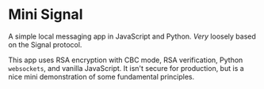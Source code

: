 # Mini Signal
A simple local messaging app in JavaScript and Python.
*Very* loosely based on the Signal protocol.

This app uses RSA encryption with CBC mode, RSA verification, Python `websockets`, and vanilla JavaScript. It isn't secure for production, but is a nice mini demonstration of some fundamental principles.